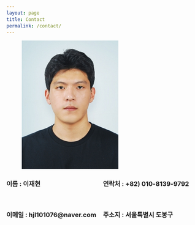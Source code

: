 ```yaml
---
layout: page
title: Contact
permalink: /contact/
---
```

<img src="/assets/img/posts/myface.jpg"  width="50%" height="50%" style="margin-left: 40px; "/>
<div style="width: 50%; height: 50%; float:left;">
<h3>이름 : 이재현</h3>
<br>
<h3>이메일 : hjl101076@naver.com</h3> 

          
</div>

<div style="width: 50%; height: 50%;  float:left">
<h3>연락처 : +82) 010-8139-9792</h3>
<br>
<h3>주소지 : 서울특별시 도봉구</h3> 
          
</div>
